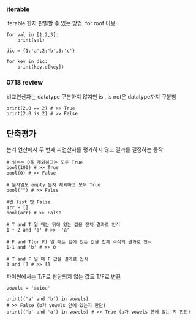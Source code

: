 ### iterable

iterable 한지 판별할 수 있는 방법: for roof 이용
```
for val in [1,2,3]:
    print(val)

dic = {1:'a',2:'b',3:'c'}

for key in dic:
    print(key,d[key])
```

### 0718 review
비교연산자는 datatype 구분하지 않지만 is , is not은 datatype까지 구분함
```
print(2.0 == 2) # >> True
print(2.0 is 2) # >> False
```

## 단축평가 
논리 연산에서 두 번째 피연산자를 평가하지 않고 결과를 결정하는 동작
```
# 실수는 0을 제외하고는 모두 True
bool(100) # >> True 
bool(0) # >> False

# 문자열도 empty 문자 제외하고 모두 True
bool("") # >> False

#빈 list 만 False
arr = []
bool(arr) # >> False

# T and T 일 때는 뒤에 있는 값을 전체 결과로 인식
1 + 2 and 'a' # >>  'a'

# F and T(or F) 일 때는 앞에 있는 값을 전체 수식의 결과로 인식
1-1 and 'b' # >> 0

# T and F 일 때 F 값을 결과로 인식
3 and [] # >> []
```
파이썬에서는 T/F로 판단되지 않는 값도 T/F로 변환
```
vowels = 'aeiou'

print(('a' and 'b') in vowels) 
# >> False (b가 vowels 안에 있는지 판단)
print(('b' and 'a') in vowels) # >> True (a가 vowels 안에 있는-지 판단)
```

